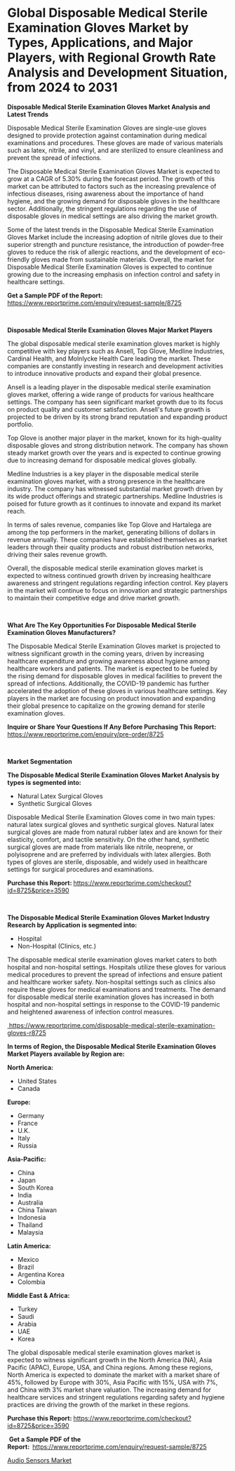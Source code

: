 <p><h1>Global Disposable Medical Sterile Examination Gloves Market by Types, Applications, and Major Players, with Regional Growth Rate Analysis and Development Situation, from 2024 to 2031</h1></p><p><strong>Disposable Medical Sterile Examination Gloves Market Analysis and Latest Trends</strong></p>
<p><p>Disposable Medical Sterile Examination Gloves are single-use gloves designed to provide protection against contamination during medical examinations and procedures. These gloves are made of various materials such as latex, nitrile, and vinyl, and are sterilized to ensure cleanliness and prevent the spread of infections.</p><p>The Disposable Medical Sterile Examination Gloves Market is expected to grow at a CAGR of 5.30% during the forecast period. The growth of this market can be attributed to factors such as the increasing prevalence of infectious diseases, rising awareness about the importance of hand hygiene, and the growing demand for disposable gloves in the healthcare sector. Additionally, the stringent regulations regarding the use of disposable gloves in medical settings are also driving the market growth.</p><p>Some of the latest trends in the Disposable Medical Sterile Examination Gloves Market include the increasing adoption of nitrile gloves due to their superior strength and puncture resistance, the introduction of powder-free gloves to reduce the risk of allergic reactions, and the development of eco-friendly gloves made from sustainable materials. Overall, the market for Disposable Medical Sterile Examination Gloves is expected to continue growing due to the increasing emphasis on infection control and safety in healthcare settings.</p></p>
<p><strong>Get a Sample PDF of the Report:&nbsp;</strong> <a href="https://www.reportprime.com/enquiry/request-sample/8725">https://www.reportprime.com/enquiry/request-sample/8725</a></p>
<p>&nbsp;</p>
<p><strong>Disposable Medical Sterile Examination Gloves Major Market Players</strong></p>
<p><p>The global disposable medical sterile examination gloves market is highly competitive with key players such as Ansell, Top Glove, Medline Industries, Cardinal Health, and Molnlycke Health Care leading the market. These companies are constantly investing in research and development activities to introduce innovative products and expand their global presence.</p><p>Ansell is a leading player in the disposable medical sterile examination gloves market, offering a wide range of products for various healthcare settings. The company has seen significant market growth due to its focus on product quality and customer satisfaction. Ansell's future growth is projected to be driven by its strong brand reputation and expanding product portfolio.</p><p>Top Glove is another major player in the market, known for its high-quality disposable gloves and strong distribution network. The company has shown steady market growth over the years and is expected to continue growing due to increasing demand for disposable medical gloves globally.</p><p>Medline Industries is a key player in the disposable medical sterile examination gloves market, with a strong presence in the healthcare industry. The company has witnessed substantial market growth driven by its wide product offerings and strategic partnerships. Medline Industries is poised for future growth as it continues to innovate and expand its market reach.</p><p>In terms of sales revenue, companies like Top Glove and Hartalega are among the top performers in the market, generating billions of dollars in revenue annually. These companies have established themselves as market leaders through their quality products and robust distribution networks, driving their sales revenue growth.</p><p>Overall, the disposable medical sterile examination gloves market is expected to witness continued growth driven by increasing healthcare awareness and stringent regulations regarding infection control. Key players in the market will continue to focus on innovation and strategic partnerships to maintain their competitive edge and drive market growth.</p></p>
<p>&nbsp;</p>
<p><strong>What Are The Key Opportunities For Disposable Medical Sterile Examination Gloves Manufacturers?</strong></p>
<p><p>The Disposable Medical Sterile Examination Gloves market is projected to witness significant growth in the coming years, driven by increasing healthcare expenditure and growing awareness about hygiene among healthcare workers and patients. The market is expected to be fueled by the rising demand for disposable gloves in medical facilities to prevent the spread of infections. Additionally, the COVID-19 pandemic has further accelerated the adoption of these gloves in various healthcare settings. Key players in the market are focusing on product innovation and expanding their global presence to capitalize on the growing demand for sterile examination gloves.</p></p>
<p><strong>Inquire or Share Your Questions If Any Before Purchasing This Report:</strong> <a href="https://www.reportprime.com/enquiry/pre-order/8725">https://www.reportprime.com/enquiry/pre-order/8725</a></p>
<p>&nbsp;</p>
<p><strong>Market Segmentation</strong></p>
<p><strong>The Disposable Medical Sterile Examination Gloves Market Analysis by types is segmented into:</strong></p>
<p><ul><li>Natural Latex Surgical Gloves</li><li>Synthetic Surgical Gloves</li></ul></p>
<p><p>Disposable Medical Sterile Examination Gloves come in two main types: natural latex surgical gloves and synthetic surgical gloves. Natural latex surgical gloves are made from natural rubber latex and are known for their elasticity, comfort, and tactile sensitivity. On the other hand, synthetic surgical gloves are made from materials like nitrile, neoprene, or polyisoprene and are preferred by individuals with latex allergies. Both types of gloves are sterile, disposable, and widely used in healthcare settings for surgical procedures and examinations.</p></p>
<p><strong>Purchase this Report:&nbsp;</strong><a href="https://www.reportprime.com/checkout?id=8725&price=3590">https://www.reportprime.com/checkout?id=8725&price=3590</a></p>
<p>&nbsp;</p>
<p><strong>The Disposable Medical Sterile Examination Gloves Market Industry Research by Application is segmented into:</strong></p>
<p><ul><li>Hospital</li><li>Non-Hospital (Clinics, etc.)</li></ul></p>
<p><p>The disposable medical sterile examination gloves market caters to both hospital and non-hospital settings. Hospitals utilize these gloves for various medical procedures to prevent the spread of infections and ensure patient and healthcare worker safety. Non-hospital settings such as clinics also require these gloves for medical examinations and treatments. The demand for disposable medical sterile examination gloves has increased in both hospital and non-hospital settings in response to the COVID-19 pandemic and heightened awareness of infection control measures.</p></p>
<p><a href="https://www.reportprime.com/disposable-medical-sterile-examination-gloves-r8725">&nbsp;https://www.reportprime.com/disposable-medical-sterile-examination-gloves-r8725</a></p>
<p><strong>In terms of Region, the Disposable Medical Sterile Examination Gloves Market Players available by Region are:</strong></p>
<p>
    <p> <strong> North America: </strong>
        <ul>
            <li>United States</li>
            <li>Canada</li>
        </ul>
        </p> 
    <p> <strong> Europe: </strong>
        <ul>
            <li>Germany</li>
            <li>France</li>
            <li>U.K.</li>
            <li>Italy</li>
            <li>Russia</li>
        </ul>
        </p> 
    <p> <strong> Asia-Pacific: </strong>
        <ul>
            <li>China</li>
            <li>Japan</li>
            <li>South Korea</li>
            <li>India</li>
            <li>Australia</li>
            <li>China Taiwan</li>
            <li>Indonesia</li>
            <li>Thailand</li>
            <li>Malaysia</li>
        </ul>
        </p> 
    <p> <strong> Latin America: </strong>
        <ul>
            <li>Mexico</li>
            <li>Brazil</li>
            <li>Argentina Korea</li>
            <li>Colombia</li>
        </ul>
        </p> 
    <p> <strong> Middle East & Africa: </strong>
        <ul>
            <li>Turkey</li>
            <li>Saudi</li>
            <li>Arabia</li>
            <li>UAE</li>
            <li>Korea</li>
        </ul>
    </p>
    </p>
<p><p>The global disposable medical sterile examination gloves market is expected to witness significant growth in the North America (NA), Asia Pacific (APAC), Europe, USA, and China regions. Among these regions, North America is expected to dominate the market with a market share of 45%, followed by Europe with 30%, Asia Pacific with 15%, USA with 7%, and China with 3% market share valuation. The increasing demand for healthcare services and stringent regulations regarding safety and hygiene practices are driving the growth of the market in these regions.</p></p>
<p><strong>Purchase this Report: </strong><a href="https://www.reportprime.com/checkout?id=8725&price=3590">https://www.reportprime.com/checkout?id=8725&price=3590</a></p>
<p>&nbsp;<strong>Get a Sample PDF of the Report:&nbsp;&nbsp;</strong><a href="https://www.reportprime.com/enquiry/request-sample/8725">https://www.reportprime.com/enquiry/request-sample/8725</a></p>
<p><strong></strong></p>
<p><p><a href="https://faithful-glue-af3.notion.site/Audio-Sensors-Market-Insights-into-Market-CAGR-Market-Trends-and-Growth-Strategies-1f37c95c7e6b4a058c00737cd23135da">Audio Sensors Market</a></p></p>